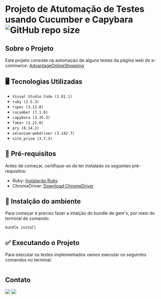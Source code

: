 # Projeto de Atutomação de Testes usando Cucumber e Capybara ![GitHub repo size](https://img.shields.io/github/repo-size/pedroomartinelli/PB_Sprint5)

## Sobre o Projeto

Este projeto consiste na automação de alguns testes da página web do e-commerce: [AdvantageOnlineShopping](https://advantageonlineshopping.com/#/)

## :desktop_computer: Tecnologias Utilizadas

* ```Visual Studio Code (1.81.1)```
* ```ruby (2.5.3)```
* ```rspec (3.12.0)```
* ```cucumber (7.1.0)```
* ```capybara (3.35.3)```
* ```faker (2.22.0)```
* ```pry (0.14.2)```
* ```selenium-webdriver (3.142.7)```
* ```site_prism (3.7.3)```

## 💾 Pré-requisitos

Antes de começar, certifique-se de ter instalado os seguintes pré-requisitos:

- Ruby: [Instalação Ruby](https://www.ruby-lang.org/pt/documentation/installation/)
- ChromeDriver: [Download ChromeDriver](https://sites.google.com/chromium.org/driver/)

## :memo: Instalção do ambiente

Para começar é preciso fazer a intalção do bundle de gem's, por meio do terminal de comando:

```
bundle install
```

## :white_check_mark: Executando o Projeto

Para executar os testes implementados vamos executar os seguintes comandos no terminal:

```

```

## Contato

<a href = "mailto:juliocaetanovds@gmail.com"><img loading="lazy" src="https://img.shields.io/badge/Gmail-D14836?style=for-the-badge&logo=gmail&logoColor=white" target="_blank"></a>
<a href="https://www.linkedin.com/in/juliocaetano15/" target="_blank"><img loading="lazy" src="https://img.shields.io/badge/-LinkedIn-%230077B5?style=for-the-badge&logo=linkedin&logoColor=white" target="_blank"></a> 
